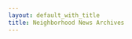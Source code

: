```yaml
---
layout: default_with_title
title: Neighborhood News Archives
---
```

													
<style type="text/css">
<!--
.display_archive {font-family: arial,verdana; font-size: 12px;}
.campaign {line-height: 125%; margin: 5px;}
//-->
</style>
<script language="javascript" src="//pinewoodgreens.us11.list-manage.com/generate-js/?u=ccb02905102f08c37b4d2ec3e&fid=13409&show=10" type="text/javascript"></script>
